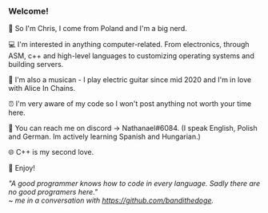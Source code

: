 ### Welcome!

👋 So I'm Chris, I come from Poland and I'm a big nerd.

💻 I'm interested in anything computer-related. From electronics, through ASM, c++ and high-level languages to customizing operating systems and building servers.

🎸 I'm also a musican - I play electric guitar since mid 2020 and I'm in love with Alice In Chains.

⏰ I'm very aware of my code so I won't post anything not worth your time here.

💬 You can reach me on discord -> Nathanael#6084. (I speak English, Polish and German. Im actively learning Spanish and Hungarian.)

🌐 C++ is my second love.

💖 Enjoy!

*"A good programmer knows how to code in every language. Sadly there are no good programers here."* \
*~ me in a conversation with https://github.com/bandithedoge.*
